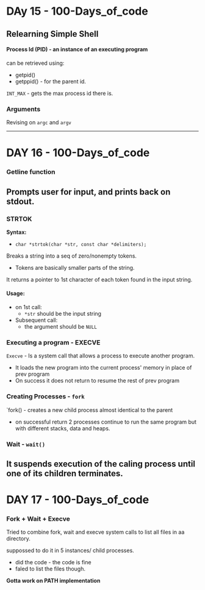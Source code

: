 # DAy 15 - 100-Days_of_code

## Relearning Simple Shell

#### Process Id (PID) - an instance of an executing program
can be retrieved using:
- getpid()
- getppid() - for the parent id.

`INT_MAX` - gets the max process id there is.

### Arguments
Revising on `argc` and `argv`

---
# DAY 16 - 100-Days_of_code

### Getline function
Prompts user for input, and prints back on stdout.
---

### STRTOK
**Syntax:**
- `char *strtok(char *str, const char *delimiters);`

Breaks a string into a seq of zero/nonempty tokens.
- Tokens are basically smaller parts of the string.

It returns a pointer to 1st character of each token found in the input string.
#### Usage:
- on 1st call:
    * `*str` should be the input string
- Subsequent call:
    * the argument should be `NULL`

### Executing a program - EXECVE

`Execve` - Is a system call that allows a process to execute another program.
- It loads the new program into the current process' memory in place of prev program
- On success it does not return to resume the rest of prev program

### Creating Processes - `fork`
`fork() - creates a new child process almost identical to the parent
- on successful return 2 processes continue to run the same program but with different stacks, data and heaps.

### Wait - `wait()`
It suspends execution of the caling process until one of its children terminates.
---

# DAY 17 - 100-Days_of_code

### Fork + Wait + Execve

Tried to combine fork, wait and execve system calls to list all files in aa directory.

suppossed to do it in 5 instances/ child processes.

- did the code - the code is fine
- faled to list the files though.

**Gotta work on PATH implementation**
